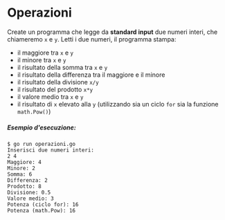 # Operazioni

Create un programma che legge da **standard input** due numeri interi, che chiameremo `x` e `y`.
Letti i due numeri, il programma stampa:  
* il maggiore tra `x` e `y`  
* il minore tra `x` e `y`  
* il risultato della somma tra `x` e `y`   
* il risultato della differenza tra il maggiore e il minore 
* il risultato della divisione `x/y`
* il risultato del prodotto `x*y`
* il valore medio tra `x` e `y`
* il risultato di `x` elevato alla `y` (utilizzando sia un ciclo `for` sia la funzione `math.Pow()`)

##### Esempio d'esecuzione:

```text
$ go run operazioni.go 
Inserisci due numeri interi: 
2 4
Maggiore: 4
Minore: 2
Somma: 6
Differenza: 2
Prodotto: 8
Divisione: 0.5
Valore medio: 3
Potenza (ciclo for): 16
Potenza (math.Pow): 16
```